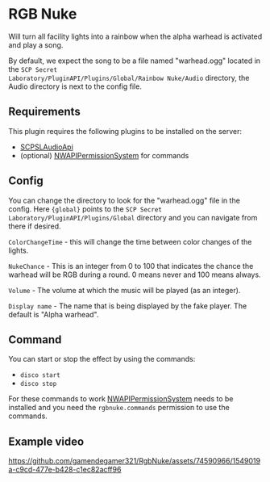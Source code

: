 # RGB Nuke

Will turn all facility lights into a rainbow when the alpha warhead is activated and play a song.

By default, we expect the song to be a file named "warhead.ogg" located in the <code>SCP Secret
Laboratory/PluginAPI/Plugins/Global/Rainbow Nuke/Audio</code> directory, the Audio directory is next to the config file.

## Requirements

This plugin requires the following plugins to be installed on the server:

- [SCPSLAudioApi](https://github.com/CedModV2/SCPSLAudioApi)
- (optional) [NWAPIPermissionSystem](https://github.com/CedModV2/NWAPIPermissionSystem) for commands

## Config

You can change the directory to look for the "warhead.ogg" file in the config. Here <code>{global}</code> points to the
<code>SCP Secret Laboratory/PluginAPI/Plugins/Global</code> directory and you can navigate from there if desired.

<code>ColorChangeTime</code> - this will change the time between color changes of the lights.

<code>NukeChance</code> - This is an integer from 0 to 100 that indicates the chance the warhead will be RGB during a
round. 0 means never and 100 means always.

<code>Volume</code> - The volume at which the music will be played (as an integer).

<code>Display name</code> - The name that is being displayed by the fake player. The default is "Alpha warhead".

## Command

You can start or stop the effect by using the commands:

- <code>disco start</code>
- <code>disco stop</code>

For these commands to work [NWAPIPermissionSystem](https://github.com/CedModV2/NWAPIPermissionSystem) needs to be
installed and you need the <code>rgbnuke.commands</code> permission to use the commands.

## Example video

https://github.com/gamendegamer321/RgbNuke/assets/74590966/1549019a-c9cd-477e-b428-c1ec82acff96

